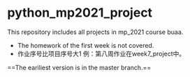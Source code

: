 # python_mp2021_project
This repository includes all projects in mp_2021 course buaa.


+ The homework of the first week is not covered.
+ 作业序号比项目序号大1 例：第八周作业在week7_project中。

==The eariliest version is in the master branch.==
